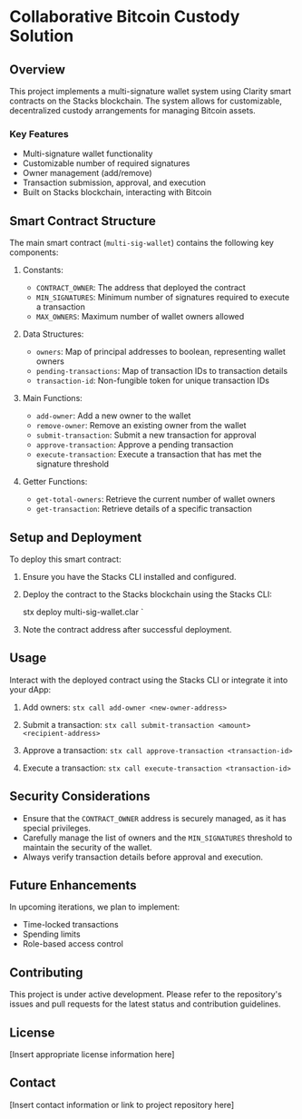 # Collaborative Bitcoin Custody Solution

## Overview

This project implements a multi-signature wallet system using Clarity smart contracts on the Stacks blockchain. The system allows for customizable, decentralized custody arrangements for managing Bitcoin assets.

### Key Features

- Multi-signature wallet functionality
- Customizable number of required signatures
- Owner management (add/remove)
- Transaction submission, approval, and execution
- Built on Stacks blockchain, interacting with Bitcoin

## Smart Contract Structure

The main smart contract (`multi-sig-wallet`) contains the following key components:

1. Constants:
   - `CONTRACT_OWNER`: The address that deployed the contract
   - `MIN_SIGNATURES`: Minimum number of signatures required to execute a transaction
   - `MAX_OWNERS`: Maximum number of wallet owners allowed

2. Data Structures:
   - `owners`: Map of principal addresses to boolean, representing wallet owners
   - `pending-transactions`: Map of transaction IDs to transaction details
   - `transaction-id`: Non-fungible token for unique transaction IDs

3. Main Functions:
   - `add-owner`: Add a new owner to the wallet
   - `remove-owner`: Remove an existing owner from the wallet
   - `submit-transaction`: Submit a new transaction for approval
   - `approve-transaction`: Approve a pending transaction
   - `execute-transaction`: Execute a transaction that has met the signature threshold

4. Getter Functions:
   - `get-total-owners`: Retrieve the current number of wallet owners
   - `get-transaction`: Retrieve details of a specific transaction

## Setup and Deployment

To deploy this smart contract:

1. Ensure you have the Stacks CLI installed and configured.
2. Deploy the contract to the Stacks blockchain using the Stacks CLI:

   stx deploy multi-sig-wallet.clar
   `

3. Note the contract address after successful deployment.

## Usage

Interact with the deployed contract using the Stacks CLI or integrate it into your dApp:

1. Add owners:
   `
   stx call add-owner <new-owner-address>
   `

2. Submit a transaction:
   `
   stx call submit-transaction <amount> <recipient-address>
   `

3. Approve a transaction:
   `
   stx call approve-transaction <transaction-id>
   `

4. Execute a transaction:
   `
   stx call execute-transaction <transaction-id>
   `

## Security Considerations

- Ensure that the `CONTRACT_OWNER` address is securely managed, as it has special privileges.
- Carefully manage the list of owners and the `MIN_SIGNATURES` threshold to maintain the security of the wallet.
- Always verify transaction details before approval and execution.

## Future Enhancements

In upcoming iterations, we plan to implement:

- Time-locked transactions
- Spending limits
- Role-based access control

## Contributing

This project is under active development. Please refer to the repository's issues and pull requests for the latest status and contribution guidelines.

## License

[Insert appropriate license information here]

## Contact

[Insert contact information or link to project repository here]
